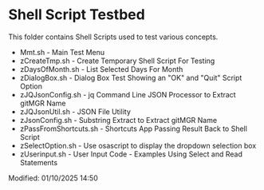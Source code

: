 # Shell Script Testbed

This folder contains Shell Scripts used to test various concepts.

* Mmt.sh - Main Test Menu
* zCreateTmp.sh - Create Temporary Shell Script For Testing
* zDaysOfMonth.sh - List Selected Days For Month
* zDialogBox.sh - Dialog Box Test Showing an "OK" and "Quit" Script Option
* zJQJsonConfig.sh - jq Command Line JSON  Processor to Extract gitMGR Name
* zJQJsonUtil.sh - JSON File Utility
* zJsonConfig.sh - Substring Extract to Extract gitMGR Name
* zPassFromShortcuts.sh - Shortcuts App Passing Result Back to Shell Script
* zSelectOption.sh - Use osascript to display the dropdown selection box
* zUserinput.sh - User Input Code - Examples Using Select and Read Statements

Modified: 01/10/2025 14:50
  